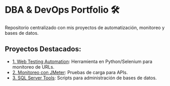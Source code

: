 # DBA & DevOps Portfolio 🛠️

Repositorio centralizado con mis proyectos de automatización, monitoreo y bases de datos.

## Proyectos Destacados:
- [1. Web Testing Automation](1_Web_Testing_Automation/README.md): Herramienta en Python/Selenium para monitoreo de URLs.  
- [2. Monitoreo con JMeter](2_Monitoreo_URL_JMeter/README.md): Pruebas de carga para APIs.  
- [3. SQL Server Tools](3_SQL_Server_Tools/README.md): Scripts para administración de bases de datos.  
